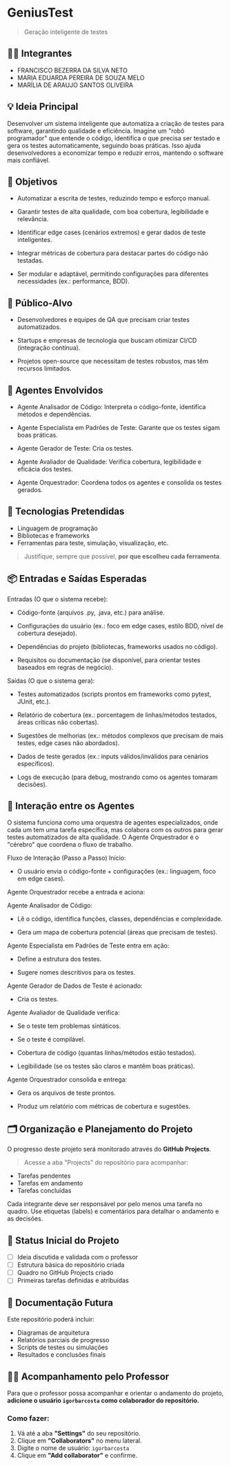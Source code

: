 # GeniusTest
> Geração inteligente de testes


## 👨‍🎓 Integrantes
- FRANCISCO BEZERRA DA SILVA NETO
- MARIA EDUARDA PEREIRA DE SOUZA MELO
- MARÍLIA DE ARAUJO SANTOS OLIVEIRA


## 💡 Ideia Principal
Desenvolver um sistema inteligente que automatiza a criação de testes para software, garantindo qualidade e eficiência. Imagine um "robô programador" que entende o código, identifica o que precisa ser testado e gera os testes automaticamente, seguindo boas práticas. Isso ajuda desenvolvedores a economizar tempo e reduzir erros, mantendo o software mais confiável.

## 🎯 Objetivos
- Automatizar a escrita de testes, reduzindo tempo e esforço manual.

- Garantir testes de alta qualidade, com boa cobertura, legibilidade e relevância.

- Identificar edge cases (cenários extremos) e gerar dados de teste inteligentes.

- Integrar métricas de cobertura para destacar partes do código não testadas.

- Ser modular e adaptável, permitindo configurações para diferentes necessidades (ex.: performance, BDD).

## 👥 Público-Alvo
- Desenvolvedores e equipes de QA que precisam criar testes automatizados.

- Startups e empresas de tecnologia que buscam otimizar CI/CD (integração contínua).

- Projetos open-source que necessitam de testes robustos, mas têm recursos limitados.
  
## 🤖 Agentes Envolvidos
- Agente Analisador de Código: Interpreta o código-fonte, identifica métodos e dependências.

- Agente Especialista em Padrões de Teste: Garante que os testes sigam boas práticas.

- Agente Gerador de Teste: Cria os testes.

- Agente Avaliador de Qualidade: Verifica cobertura, legibilidade e eficácia dos testes.

- Agente Orquestrador: Coordena todos os agentes e consolida os testes gerados.

## 🧱 Tecnologias Pretendidas
- Linguagem de programação
- Bibliotecas e frameworks
- Ferramentas para teste, simulação, visualização, etc.

> Justifique, sempre que possível, **por que escolheu cada ferramenta**.

## 📦 Entradas e Saídas Esperadas
Entradas (O que o sistema recebe):
- Código-fonte (arquivos .py, .java, etc.) para análise.

-  Configurações do usuário (ex.: foco em edge cases, estilo BDD, nível de cobertura desejado).

- Dependências do projeto (bibliotecas, frameworks usados no código).

- Requisitos ou documentação (se disponível, para orientar testes baseados em regras de negócio).

Saídas (O que o sistema gera):
- Testes automatizados (scripts prontos em frameworks como pytest, JUnit, etc.).

- Relatório de cobertura (ex.: porcentagem de linhas/métodos testados, áreas críticas não cobertas).

- Sugestões de melhorias (ex.: métodos complexos que precisam de mais testes, edge cases não abordados).

- Dados de teste gerados (ex.: inputs válidos/inválidos para cenários específicos).

- Logs de execução (para debug, mostrando como os agentes tomaram decisões).

## 🔁 Interação entre os Agentes
O sistema funciona como uma orquestra de agentes especializados, onde cada um tem uma tarefa específica, mas colabora com os outros para gerar testes automatizados de alta qualidade. O Agente Orquestrador é o "cérebro" que coordena o fluxo de trabalho.

Fluxo de Interação (Passo a Passo)
Início:
- O usuário envia o código-fonte + configurações (ex.: linguagem, foco em edge cases).

Agente Orquestrador recebe a entrada e aciona:

Agente Analisador de Código:

- Lê o código, identifica funções, classes, dependências e complexidade.

- Gera um mapa de cobertura potencial (áreas que precisam de testes).

Agente Especialista em Padrões de Teste entra em ação:

- Define a estrutura dos testes.

- Sugere nomes descritivos para os testes.

Agente Gerador de Dados de Teste é acionado:

- Cria os testes.

Agente Avaliador de Qualidade verifica:
- Se o teste tem problemas sintáticos.
  
- Se o teste é compilável.
  
- Cobertura de código (quantas linhas/métodos estão testados).

- Legibilidade (se os testes são claros e mantêm boas práticas).

Agente Orquestrador consolida e entrega:

- Gera os arquivos de teste prontos.

- Produz um relatório com métricas de cobertura e sugestões.

## 🗂️ Organização e Planejamento do Projeto
O progresso deste projeto será monitorado através do **GitHub Projects**.

> Acesse a aba "Projects" do repositório para acompanhar:
- Tarefas pendentes
- Tarefas em andamento
- Tarefas concluídas

Cada integrante deve ser responsável por pelo menos uma tarefa no quadro.
Use etiquetas (labels) e comentários para detalhar o andamento e as decisões.

## 📌 Status Inicial do Projeto
- [ ] Ideia discutida e validada com o professor
- [ ] Estrutura básica do repositório criada
- [ ] Quadro no GitHub Projects criado
- [ ] Primeiras tarefas definidas e atribuídas

## 📄 Documentação Futura
Este repositório poderá incluir:
- Diagramas de arquitetura
- Relatórios parciais de progresso
- Scripts de testes ou simulações
- Resultados e conclusões finais

## 👨‍🏫 Acompanhamento pelo Professor
Para que o professor possa acompanhar e orientar o andamento do projeto, **adicione o usuário `igorbarcosta` como colaborador do repositório.**

### Como fazer:
1. Vá até a aba **"Settings"** do seu repositório.
2. Clique em **"Collaborators"** no menu lateral.
3. Digite o nome de usuário: `igorbarcosta`
4. Clique em **"Add collaborator"** e confirme.
